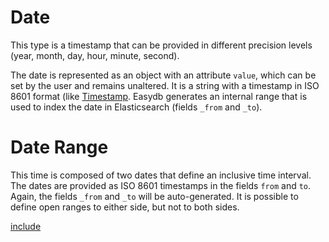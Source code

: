# <a name="date"></a> Date

This type is a timestamp that can be provided in different precision levels (year, month, day, hour, minute, second).

The date is represented as an object with an attribute `value`, which can be set by the user and remains unaltered.
It is a string with a timestamp in ISO 8601 format (like [Timestamp](/technical/types/timestamp/timestamp.md).
Easydb generates an internal range that is used to index the date in Elasticsearch (fields `_from` and `_to`).

# <a name="daterange"></a> Date Range

This time is composed of two dates that define an inclusive time interval. The dates are provided as ISO 8601
timestamps in the fields `from` and `to`. Again, the fields `_from` and `_to` will be auto-generated. It is possible
to define open ranges to either side, but not to both sides.


[include](./example.json)


